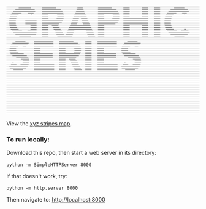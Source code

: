 ![GRAPHIC SERIES](https://raw.githubusercontent.com/sensescape/xyz-stripes/master/images/graphic_series_lines2.jpg)





View the [xyz stripes map](https://sensescape.github.io/xyz-stripes/#12/37.7784/-122.4331).

### To run locally:

Download this repo, then start a web server in its directory:

    python -m SimpleHTTPServer 8000
    
If that doesn't work, try:

    python -m http.server 8000
    
Then navigate to: [http://localhost:8000](http://localhost:8000)
